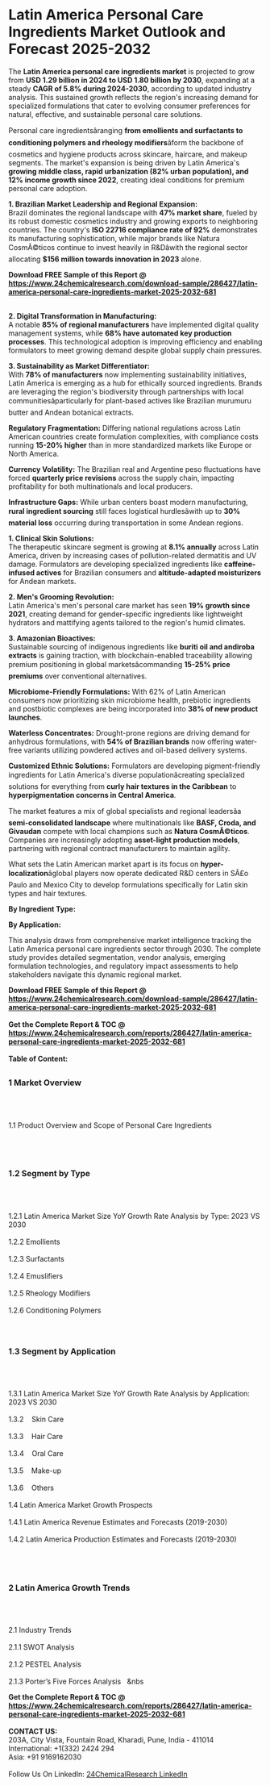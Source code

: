 <h1>Latin America Personal Care Ingredients Market Outlook and Forecast 2025-2032</h1><p>The <strong>Latin America personal care ingredients market</strong> is projected to grow from <strong>USD 1.29 billion in 2024 to USD 1.80 billion by 2030</strong>, expanding at a steady <strong>CAGR of 5.8% during 2024-2030</strong>, according to updated industry analysis. This sustained growth reflects the region's increasing demand for specialized formulations that cater to evolving consumer preferences for natural, effective, and sustainable personal care solutions.</p><p>Personal care ingredientsâranging <strong>from emollients and surfactants to conditioning polymers and rheology modifiers</strong>âform the backbone of cosmetics and hygiene products across skincare, haircare, and makeup segments. The market's expansion is being driven by Latin America's <strong>growing middle class, rapid urbanization (82% urban population), and 12% income growth since 2022</strong>, creating ideal conditions for premium personal care adoption.</p><p><strong>1. Brazilian Market Leadership and Regional Expansion:</strong><br>
Brazil dominates the regional landscape with <strong>47% market share</strong>, fueled by its robust domestic cosmetics industry and growing exports to neighboring countries. The country's <strong>ISO 22716 compliance rate of 92%</strong> demonstrates its manufacturing sophistication, while major brands like Natura CosmÃ©ticos continue to invest heavily in R&amp;Dâwith the regional sector allocating <strong>$156 million towards innovation in 2023</strong> alone.</p><div><b>Download FREE Sample of this Report @ 
            <a href="https://www.24chemicalresearch.com/download-sample/286427/latin-america-personal-care-ingredients-market-2025-2032-681">
            https://www.24chemicalresearch.com/download-sample/286427/latin-america-personal-care-ingredients-market-2025-2032-681</a></b></div><br><p><strong>2. Digital Transformation in Manufacturing:</strong><br>
A notable <strong>85% of regional manufacturers</strong> have implemented digital quality management systems, while <strong>68% have automated key production processes</strong>. This technological adoption is improving efficiency and enabling formulators to meet growing demand despite global supply chain pressures.</p><p><strong>3. Sustainability as Market Differentiator:</strong><br>
With <strong>78% of manufacturers</strong> now implementing sustainability initiatives, Latin America is emerging as a hub for ethically sourced ingredients. Brands are leveraging the region's biodiversity through partnerships with local communitiesâparticularly for plant-based actives like Brazilian murumuru butter and Andean botanical extracts.</p><p><strong>Regulatory Fragmentation:</strong> Differing national regulations across Latin American countries create formulation complexities, with compliance costs running <strong>15-20% higher</strong> than in more standardized markets like Europe or North America.</p><p><strong>Currency Volatility:</strong> The Brazilian real and Argentine peso fluctuations have forced <strong>quarterly price revisions</strong> across the supply chain, impacting profitability for both multinationals and local producers.</p><p><strong>Infrastructure Gaps:</strong> While urban centers boast modern manufacturing, <strong>rural ingredient sourcing</strong> still faces logistical hurdlesâwith up to <strong>30% material loss</strong> occurring during transportation in some Andean regions.</p><p><strong>1. Clinical Skin Solutions:</strong><br>
The therapeutic skincare segment is growing at <strong>8.1% annually</strong> across Latin America, driven by increasing cases of pollution-related dermatitis and UV damage. Formulators are developing specialized ingredients like <strong>caffeine-infused actives</strong> for Brazilian consumers and <strong>altitude-adapted moisturizers</strong> for Andean markets.</p><p><strong>2. Men's Grooming Revolution:</strong><br>
Latin America's men's personal care market has seen <strong>19% growth since 2021</strong>, creating demand for gender-specific ingredients like lightweight hydrators and mattifying agents tailored to the region's humid climates.</p><p><strong>3. Amazonian Bioactives:</strong><br>
Sustainable sourcing of indigenous ingredients like <strong>buriti oil and andiroba extracts</strong> is gaining traction, with blockchain-enabled traceability allowing premium positioning in global marketsâcommanding <strong>15-25% price premiums</strong> over conventional alternatives.</p><p><strong>Microbiome-Friendly Formulations:</strong> With 62% of Latin American consumers now prioritizing skin microbiome health, prebiotic ingredients and postbiotic complexes are being incorporated into <strong>38% of new product launches</strong>.</p><p><strong>Waterless Concentrates:</strong> Drought-prone regions are driving demand for anhydrous formulations, with <strong>54% of Brazilian brands</strong> now offering water-free variants utilizing powdered actives and oil-based delivery systems.</p><p><strong>Customized Ethnic Solutions:</strong> Formulators are developing pigment-friendly ingredients for Latin America's diverse populationâcreating specialized solutions for everything from <strong>curly hair textures in the Caribbean</strong> to <strong>hyperpigmentation concerns in Central America</strong>.</p><p>The market features a mix of global specialists and regional leadersâa <strong>semi-consolidated landscape</strong> where multinationals like <strong>BASF, Croda, and Givaudan</strong> compete with local champions such as <strong>Natura CosmÃ©ticos</strong>. Companies are increasingly adopting <strong>asset-light production models</strong>, partnering with regional contract manufacturers to maintain agility.</p><p>What sets the Latin American market apart is its focus on <strong>hyper-localization</strong>âglobal players now operate dedicated R&amp;D centers in SÃ£o Paulo and Mexico City to develop formulations specifically for Latin skin types and hair textures.</p><p><strong>By Ingredient Type:</strong></p><p><strong>By Application:</strong></p><p>This analysis draws from comprehensive market intelligence tracking the Latin America personal care ingredients sector through 2030. The complete study provides detailed segmentation, vendor analysis, emerging formulation technologies, and regulatory impact assessments to help stakeholders navigate this dynamic regional market.</p><div><b>Download FREE Sample of this Report @ 
            <a href="https://www.24chemicalresearch.com/download-sample/286427/latin-america-personal-care-ingredients-market-2025-2032-681">
            https://www.24chemicalresearch.com/download-sample/286427/latin-america-personal-care-ingredients-market-2025-2032-681</a></b></div><br><div><b>Get the Complete Report & TOC @ 
            <a href="https://www.24chemicalresearch.com/reports/286427/latin-america-personal-care-ingredients-market-2025-2032-681">
            https://www.24chemicalresearch.com/reports/286427/latin-america-personal-care-ingredients-market-2025-2032-681</a></b></div><br>
            <b>Table of Content:</b><p><h2><span style="font-size:16px"><strong>1 Market Overview&nbsp;&nbsp; &nbsp;</strong></span></h2><br />
<br />
<p>1.1 Product Overview and Scope of Personal Care Ingredients&nbsp;</p><br />
<br />
<h2><strong><span style="font-size:16px">1.2 Segment by Type&nbsp;&nbsp; &nbsp;</span></strong></h2><br />
<br />
<p>1.2.1 Latin America Market Size YoY Growth Rate Analysis by Type: 2023 VS 2030&nbsp;&nbsp; &nbsp;<br /><br />
1.2.2 Emollients&nbsp;&nbsp; &nbsp;<br /><br />
1.2.3 Surfactants<br /><br />
1.2.4 Emuslifiers<br /><br />
1.2.5 Rheology Modifiers<br /><br />
1.2.6 Conditioning Polymers<br /><br />
<br />
<h2><span style="font-size:16px"><strong>1.3 Segment by Application&nbsp;&nbsp;</strong></span></h2><br />
<br />
<p>1.3.1 Latin America Market Size YoY Growth Rate Analysis by Application: 2023 VS 2030&nbsp;&nbsp; &nbsp;<br /><br />
1.3.2&nbsp;&nbsp; &nbsp;Skin Care<br /><br />
1.3.3&nbsp;&nbsp; &nbsp;Hair Care<br /><br />
1.3.4&nbsp;&nbsp; &nbsp;Oral Care<br /><br />
1.3.5&nbsp;&nbsp; &nbsp;Make-up<br /><br />
1.3.6&nbsp;&nbsp; &nbsp;Others<br /><br />
1.4 Latin America Market Growth Prospects&nbsp;&nbsp; &nbsp;<br /><br />
1.4.1 Latin America Revenue Estimates and Forecasts (2019-2030)&nbsp;&nbsp; &nbsp;<br /><br />
1.4.2 Latin America Production Estimates and Forecasts (2019-2030)&nbsp;&nbsp;</p><br />
<br />
<h2><span style="font-size:16px"><strong>2 Latin America Growth Trends&nbsp;&nbsp; &nbsp;</strong></span></h2><br />
<br />
<p>2.1 Industry Trends&nbsp;&nbsp; &nbsp;<br /><br />
2.1.1 SWOT Analysis&nbsp;&nbsp; &nbsp;<br /><br />
2.1.2 PESTEL Analysis&nbsp;&nbsp; &nbsp;<br /><br />
2.1.3 Porter&rsquo;s Five Forces Analysis&nbsp;&nbsp; &nbs</p><div><b>Get the Complete Report & TOC @ 
            <a href="https://www.24chemicalresearch.com/reports/286427/latin-america-personal-care-ingredients-market-2025-2032-681">
            https://www.24chemicalresearch.com/reports/286427/latin-america-personal-care-ingredients-market-2025-2032-681</a></b></div><br><b>CONTACT US:</b><br>
            203A, City Vista, Fountain Road, Kharadi, Pune, India - 411014<br>
            International: +1(332) 2424 294<br>
            Asia: +91 9169162030 <br><br>
            Follow Us On LinkedIn: <a href="https://www.linkedin.com/company/24chemicalresearch/">24ChemicalResearch LinkedIn</a>